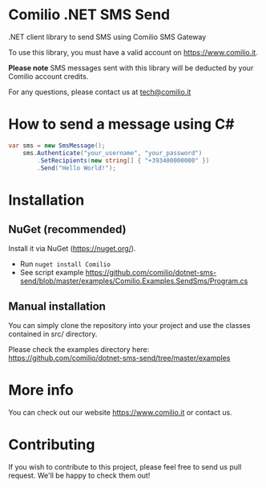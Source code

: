 # Comilio .NET SMS Send

.NET client library to send SMS using Comilio SMS Gateway

To use this library, you must have a valid account on https://www.comilio.it.

**Please note** SMS messages sent with this library will be deducted by your Comilio account credits.

For any questions, please contact us at tech@comilio.it

# How to send a message using C#

```csharp
var sms = new SmsMessage();
    sms.Authenticate("your_username", "your_password")
        .SetRecipients(new string[] { "+393400000000" })
        .Send("Hello World!");
```

# Installation

## NuGet (recommended)

Install it via NuGet (https://nuget.org/).

* Run `nuget install Comilio`
* See script example https://github.com/comilio/dotnet-sms-send/blob/master/examples/Comilio.Examples.SendSms/Program.cs


## Manual installation

You can simply clone the repository into your project and use the classes contained in src/ directory.

Please check the examples directory here: https://github.com/comilio/dotnet-sms-send/tree/master/examples

# More info

You can check out our website https://www.comilio.it or contact us.

# Contributing

If you wish to contribute to this project, please feel free to send us pull request. We'll be happy to check them out!
